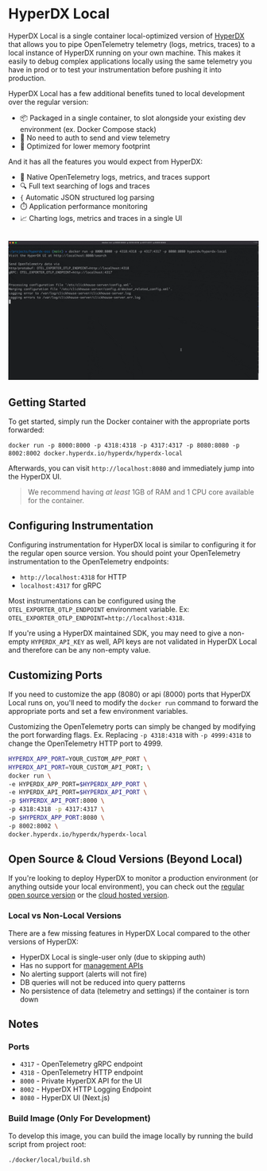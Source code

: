 # HyperDX Local

HyperDX Local is a single container local-optimized version of [HyperDX](https://www.hyperdx.io/) that allows you to pipe OpenTelemetry telemetry (logs, metrics, traces) to a local instance of HyperDX running on your own machine. This makes it easily to debug complex applications locally using the same telemetry you have in prod or to test your instrumentation before pushing it into production.

HyperDX Local has a few additional benefits tuned to local development over the regular version:
- 📦 Packaged in a single container, to slot alongside your existing dev environment (ex. Docker Compose stack)
- 🔑 No need to auth to send and view telemetry
- 🐏 Optimized for lower memory footprint

And it has all the features you would expect from HyperDX:
- 🔭 Native OpenTelemetry logs, metrics, and traces support
- 🔍 Full text searching of logs and traces
- `{` Automatic JSON structured log parsing
- ⏱️ Application performance monitoring
- 📈 Charting logs, metrics and traces in a single UI

<br/>
<img alt="Demo of using HyperDX Local for debugging a local app" src="./.github/images/demo_local_animated.gif" title="Demo of using HyperDX Local for debugging a local app">

## Getting Started

To get started, simply run the Docker container with the appropriate ports forwarded:

```
docker run -p 8000:8000 -p 4318:4318 -p 4317:4317 -p 8080:8080 -p 8002:8002 docker.hyperdx.io/hyperdx/hyperdx-local
```

Afterwards, you can visit `http://localhost:8080` and immediately jump into the HyperDX UI.

> We recommend having _at least_ 1GB of RAM and 1 CPU core available for the container.

## Configuring Instrumentation

Configuring instrumentation for HyperDX local is similar to configuring it for the regular open source version. You should point your OpenTelemetry instrumentation to the OpenTelemetry endpoints:

- `http://localhost:4318` for HTTP
- `localhost:4317` for gRPC

Most instrumentations can be configured using the `OTEL_EXPORTER_OTLP_ENDPOINT` environment variable. Ex: `OTEL_EXPORTER_OTLP_ENDPOINT=http://localhost:4318`.

If you're using a HyperDX maintained SDK, you may need to give a non-empty `HYPERDX_API_KEY` as well, API keys are not validated in HyperDX Local and therefore can be any non-empty value.

## Customizing Ports

If you need to customize the app (8080) or api (8000) ports that HyperDX Local runs on, you'll need to modify the `docker run` command to forward the appropriate ports and set a few environment variables.

Customizing the OpenTelemetry ports can simply be changed by modifying the port forwarding flags. Ex. Replacing `-p 4318:4318` with `-p 4999:4318` to change the OpenTelemetry HTTP port to 4999.

```bash
HYPERDX_APP_PORT=YOUR_CUSTOM_APP_PORT \
HYPERDX_API_PORT=YOUR_CUSTOM_API_PORT; \
docker run \
-e HYPERDX_APP_PORT=$HYPERDX_APP_PORT \
-e HYPERDX_API_PORT=$HYPERDX_API_PORT \
-p $HYPERDX_API_PORT:8000 \
-p 4318:4318 -p 4317:4317 \
-p $HYPERDX_APP_PORT:8080 \
-p 8002:8002 \
docker.hyperdx.io/hyperdx/hyperdx-local
```

## Open Source & Cloud Versions (Beyond Local)

If you're looking to deploy HyperDX to monitor a production environment (or anything outside your local environment), you can check out the [regular open source version](https://github.com/hyperdxio/hyperdx) or the [cloud hosted version](https://hyperdx.io/).

### Local vs Non-Local Versions

There are a few missing features in HyperDX Local compared to the other versions of HyperDX:

- HyperDX Local is single-user only (due to skipping auth)
- Has no support for [management APIs](https://www.hyperdx.io/docs/api/alerts)
- No alerting support (alerts will not fire)
- DB queries will not be reduced into query patterns
- No persistence of data (telemetry and settings) if the container is torn down 

## Notes

### Ports

- `4317` - OpenTelemetry gRPC endpoint
- `4318` - OpenTelemetry HTTP endpoint
- `8000` - Private HyperDX API for the UI
- `8002` - HyperDX HTTP Logging Endpoint
- `8080` - HyperDX UI (Next.js)

### Build Image (Only For Development)

To develop this image, you can build the image locally by running the build script from project root:

```
./docker/local/build.sh
```
